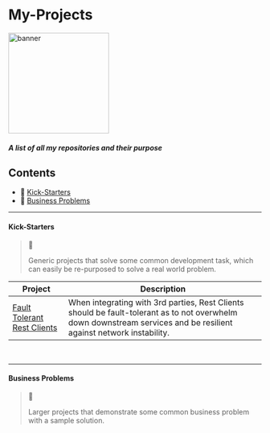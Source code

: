 # My-Projects

<img src="https://user-images.githubusercontent.com/15834648/175621591-2b585172-99a2-4c36-9dd6-3eb1cee8e815.png" 
 alt="banner" 
 width="200"/>

##### A list of all my repositories and their purpose

## Contents
 - 🌌 [Kick-Starters](#kick-starters)
 - 👔 [Business Problems](#business-problems)

<hr>

#### Kick-Starters
> 🌌 
> 
> Generic projects that solve some common development task, which can easily be re-purposed to solve a real world problem.

| Project | Description |
| ----------- | ----------- |
| [Fault Tolerant  Rest Clients](https://github.com/nphotchkin/Fault-Tollerant-Rest-Client) |  When integrating with 3rd parties, Rest Clients should be fault-tolerant as to not overwhelm down downstream services and be resilient against network instability.|


<br/>
<hr>

#### Business Problems
> 👔
> 
> Larger projects that demonstrate some common business problem with a sample solution.
